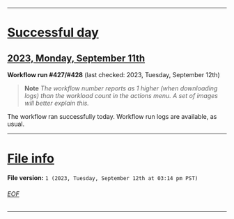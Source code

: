
***

# [Successful day](#Successful-day)

## [2023, Monday, September 11th](#2023-Monday-September-11th)

**Workflow run #427/#428** (last checked: 2023, Tuesday, September 12th)

> **Note** _The workflow number reports as 1 higher (when downloading logs) than the workload count in the actions menu. A set of images will better explain this._

The workflow ran successfully today. Workflow run logs are available, as usual.

***

# [File info](#File-info)

**File version:** `1 (2023, Tuesday, September 12th at 03:14 pm PST)`

###### [EOF](#EOF)

***
